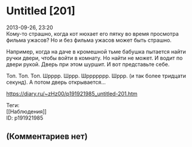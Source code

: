 Untitled [201]
==============

  
2013-09-26, 23:20  
 Кому-то страшно, когда кот нюхает его пятку во время просмотра фильма ужасов? Но и без фильма ужасов может быть страшно.   
   
 Например, когда на даче в кромешной тьме бабушка пытается найти ручки двери, чтобы войти в комнату. Но найти не может. И водит по двери рукой. Дверь при этом шуршит. И вот представьте себе.   
   
 Топ. Топ. Топ. Шрррр. Шррр. Шррррррр. Шррр. (и так более тридцати секунд). А потом дверь открывается...   
  
<https://diary.ru/~zHz00/p191921985_untitled-201.htm>  
  
Теги:  
[[Наблюдения]]  
ID: p191921985  


(Комментариев нет)
------------------